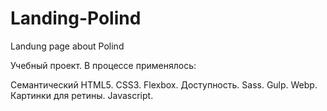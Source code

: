 # Landing-Polind
Landung page about Polind

Учебный проект. В процессе применялось:

Семантический HTML5.
CSS3.
Flexbox.
Доступность.
Sass.
Gulp.
Webp.
Картинки для ретины.
Javascript.



